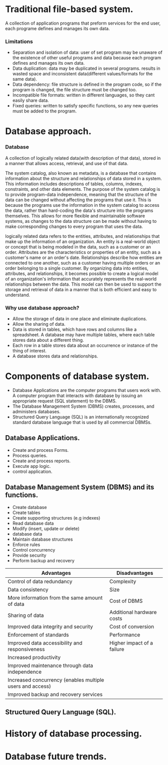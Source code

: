 # Traditional file-based system.

A collection of application programs that preform services for the end user, each programe defines and manages its own data.

### Limitations

- Separation and isolation of data: user of set program may be unaware of the existence of other useful programs and data because each program defines and manages its own data.
- Data duplication: data may be duplicated in several programs. results in wasted space and inconsistent data(different values/formats for the same data).
- Data dependency: file structure is defined in the program code, so if the program is changed, the file structure must be changed too.
- Incompatible file formats: written in different languages, so they cant easily share data.
- Fixed queries: written to satisfy specific functions, so any new queries must be added to the program.

# Database approach.

### Database

A collection of logically related data(with description of that data), stored in a manner that allows access, retrieval, and use of that data.

The system catalog, also known as metadata, is a database that contains information about the structure and relationships of data stored in a system. This information includes descriptions of tables, columns, indexes, constraints, and other data elements. The purpose of the system catalog is to provide program-data independence, meaning that the structure of the data can be changed without affecting the programs that use it. This is because the programs use the information in the system catalog to access the data, rather than hard-coding the data's structure into the programs themselves. This allows for more flexible and maintainable software systems, as changes to the data structure can be made without having to make corresponding changes to every program that uses the data.

logically related data refers to the entities, attributes, and relationships that make up the information of an organization. An entity is a real-world object or concept that is being modeled in the data, such as a customer or an order. Attributes are the characteristics or properties of an entity, such as a customer's name or an order's date. Relationships describe how entities are connected to one another, such as a customer having multiple orders or an order belonging to a single customer. By organizing data into entities, attributes, and relationships, it becomes possible to create a logical model of an organization's information that accurately represents the real-world relationships between the data. This model can then be used to support the storage and retrieval of data in a manner that is both efficient and easy to understand.

### Why use database approach?

- Allow the storage of data in one place and eliminate duplications.
- Allow the sharing of data.
- Data is stored in tables, which have rows and columns like a spreadsheet. A database may have multiple tables, where each table stores data about a different thing.
- Each row in a table stores data about an occurrence or instance of the thing of interest.
- A database stores data and relationships.

# Components of database system.

- Database Applications are the computer programs that users work with. A computer program that interacts with database by issuing an appropriate request (SQL statement) to the DBMS.
- The Database Management System (DBMS) creates, processes, and administers databases.
- Structured Query Language (SQL) is an internationally recognized standard database language that is used by all commercial DBMSs.

## Database Applications.

- Create and process Forms.
- Process queries.
- Create and process reports.
- Execute app logic.
- control application.

## Database Management System (DBMS) and its functions.

- Create database
- Create tables
- Create supporting structures (e.g indexes)
- Read database data
- Modify (insert, update or delete)
- database data
- Maintain database structures
- Enforce rules
- Control concurrency
- Provide security
- Perform backup and recovery

Advantages | Disadvantages
--- | ---
Control of data redundancy | Complexity
Data consistency | Size
More information from the same amount of data | Cost of DBMS
Sharing of data | Additional hardware costs
Improved data integrity and security | Cost of conversion
Enforcement of standards | Performance
Improved data accessibility and responsiveness | Higher impact of a failure
Increased productivity |
Improved maintenance through data independence |
Increased concurrency (enables multiple users and access) |
Improved backup and recovery services |

## Structured Query Language (SQL).

# History of database processing.

# Database future trends.
